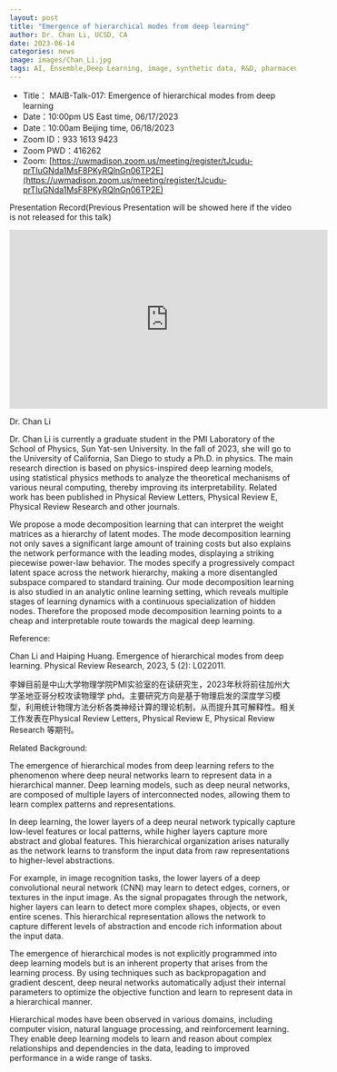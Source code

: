 ```yaml
---
layout: post
title: "Emergence of hierarchical modes from deep learning"
author: Dr. Chan Li, UCSD, CA
date: 2023-06-14
categories: news
image: images/Chan_Li.jpg
tags: AI, Ensemble,Deep Learning, image, synthetic data, R&D, pharmaceutical, biomedicine, Toxicity, Screening, Zebrafish, hierarchical
---
```


- Title： MAIB-Talk-017: Emergence of hierarchical modes from deep learning
- Date：10:00pm US East time, 06/17/2023
- Date：10:00am Beijing time, 06/18/2023
- Zoom  ID：933 1613 9423
- Zoom PWD：416262
- Zoom: [https://uwmadison.zoom.us/meeting/register/tJcudu-prTIuGNda1MsF8PKyRQlnGn06TP2E](https://uwmadison.zoom.us/meeting/register/tJcudu-prTIuGNda1MsF8PKyRQlnGn06TP2E)

Presentation Record(Previous Presentation will be showed here if the video is not released for this talk)

<p align="center">
<iframe width="560" height="315" src="https://www.youtube.com/embed/YC1GhRFNs8U" title="YouTube video player" frameborder="0" allow="accelerometer; autoplay; clipboard-write; encrypted-media; gyroscope; picture-in-picture" allowfullscreen></iframe>
</p>

Dr. Chan Li

Dr. Chan Li is currently a graduate student in the PMI Laboratory of the School of Physics, Sun Yat-sen University. In the fall of 2023, she will go to the University of California, San Diego to study a Ph.D. in physics. The main research direction is based on physics-inspired deep learning models, using statistical physics methods to analyze the theoretical mechanisms of various neural computing, thereby improving its interpretability. Related work has been published in Physical Review Letters, Physical Review E, Physical Review Research and other journals.

We propose a mode decomposition learning that can interpret the weight matrices as a hierarchy of latent modes. The mode decomposition learning not only saves a significant large amount of training costs but also explains the network performance with the leading modes, displaying a striking piecewise power-law behavior. The modes specify a progressively compact latent space across the network hierarchy, making a more disentangled subspace compared to standard training. Our mode decomposition learning is also studied in an analytic online learning setting, which reveals multiple stages of learning dynamics with a continuous specialization of hidden nodes. Therefore the proposed mode decomposition learning points to a cheap and interpretable route towards the magical deep learning.

Reference: 

Chan Li and Haiping Huang. Emergence of hierarchical modes from deep learning. Physical Review Research, 2023, 5 (2): L022011.

李婵目前是中山大学物理学院PMI实验室的在读研究生，2023年秋将前往加州大学圣地亚哥分校攻读物理学 phd。主要研究方向是基于物理启发的深度学习模型，利用统计物理方法分析各类神经计算的理论机制，从而提升其可解释性。相关工作发表在Physical Review Letters, Physical Review E, Physical Review Research 等期刊。

Related Background:

The emergence of hierarchical modes from deep learning refers to the phenomenon where deep neural networks learn to represent data in a hierarchical manner. Deep learning models, such as deep neural networks, are composed of multiple layers of interconnected nodes, allowing them to learn complex patterns and representations.

In deep learning, the lower layers of a deep neural network typically capture low-level features or local patterns, while higher layers capture more abstract and global features. This hierarchical organization arises naturally as the network learns to transform the input data from raw representations to higher-level abstractions.

For example, in image recognition tasks, the lower layers of a deep convolutional neural network (CNN) may learn to detect edges, corners, or textures in the input image. As the signal propagates through the network, higher layers can learn to detect more complex shapes, objects, or even entire scenes. This hierarchical representation allows the network to capture different levels of abstraction and encode rich information about the input data.

The emergence of hierarchical modes is not explicitly programmed into deep learning models but is an inherent property that arises from the learning process. By using techniques such as backpropagation and gradient descent, deep neural networks automatically adjust their internal parameters to optimize the objective function and learn to represent data in a hierarchical manner.

Hierarchical modes have been observed in various domains, including computer vision, natural language processing, and reinforcement learning. They enable deep learning models to learn and reason about complex relationships and dependencies in the data, leading to improved performance in a wide range of tasks.